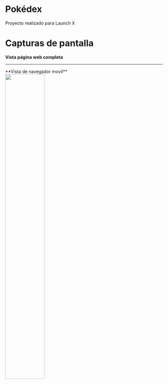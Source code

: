 # Pokédex
Proyecto realizado para Launch X
# Capturas de pantalla
**Vista página web completa**
<img src="">
<hr>
**Vista de navegador movil**<br>
<img src="" width=50%>
